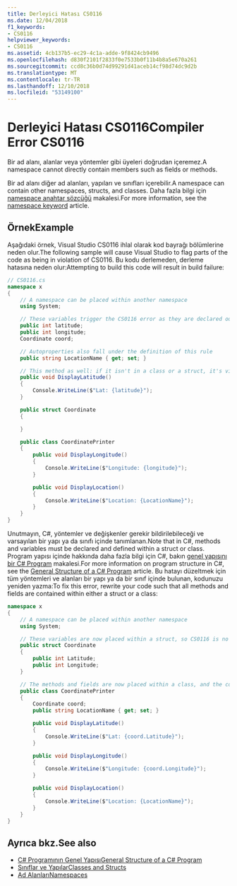 ```yaml
---
title: Derleyici Hatası CS0116
ms.date: 12/04/2018
f1_keywords:
- CS0116
helpviewer_keywords:
- CS0116
ms.assetid: 4cb137b5-ec29-4c1a-adde-9f8424cb9496
ms.openlocfilehash: d830f2101f2833f0e7533b0f11b4b8a5e670a261
ms.sourcegitcommit: ccd8c36b0d74d99291d41aceb14cf98d74dc9d2b
ms.translationtype: MT
ms.contentlocale: tr-TR
ms.lasthandoff: 12/10/2018
ms.locfileid: "53149100"
---
```

# <a name="compiler-error-cs0116"></a><span data-ttu-id="045e0-102">Derleyici Hatası CS0116</span><span class="sxs-lookup"><span data-stu-id="045e0-102">Compiler Error CS0116</span></span>

<span data-ttu-id="045e0-103">Bir ad alanı, alanlar veya yöntemler gibi üyeleri doğrudan içeremez.</span><span class="sxs-lookup"><span data-stu-id="045e0-103">A namespace cannot directly contain members such as fields or methods.</span></span> 

<span data-ttu-id="045e0-104">Bir ad alanı diğer ad alanları, yapıları ve sınıfları içerebilir.</span><span class="sxs-lookup"><span data-stu-id="045e0-104">A namespace can contain other namespaces, structs, and classes.</span></span> <span data-ttu-id="045e0-105">Daha fazla bilgi için [namespace anahtar sözcüğü](../keywords/namespace.md) makalesi.</span><span class="sxs-lookup"><span data-stu-id="045e0-105">For more information, see the [namespace keyword](../keywords/namespace.md) article.</span></span>
 
## <a name="example"></a><span data-ttu-id="045e0-106">Örnek</span><span class="sxs-lookup"><span data-stu-id="045e0-106">Example</span></span>

<span data-ttu-id="045e0-107">Aşağıdaki örnek, Visual Studio CS0116 ihlal olarak kod bayrağı bölümlerine neden olur.</span><span class="sxs-lookup"><span data-stu-id="045e0-107">The following sample will cause Visual Studio to flag parts of the code as being in violation of CS0116.</span></span> <span data-ttu-id="045e0-108">Bu kodu derlemeden, derleme hatasına neden olur:</span><span class="sxs-lookup"><span data-stu-id="045e0-108">Attempting to build this code will result in build failure:</span></span>  

```csharp
// CS0116.cs
namespace x
{
    // A namespace can be placed within another namespace
    using System;

    // These variables trigger the CS0116 error as they are declared outside of a struct or class
    public int latitude;
    public int longitude;
    Coordinate coord;

    // Autoproperties also fall under the definition of this rule
    public string LocationName { get; set; } 

    // This method as well: if it isn't in a class or a struct, it's violating CS0116
    public void DisplayLatitude()
    {
        Console.WriteLine($"Lat: {latitude}");
    }

    public struct Coordinate 
    {

    }

    public class CoordinatePrinter
    {
        public void DisplayLongitude()
        {
            Console.WriteLine($"Longitude: {longitude}");
        }

        public void DisplayLocation()
        {
            Console.WriteLine($"Location: {LocationName}");
        }
    }
}
```

<span data-ttu-id="045e0-109">Unutmayın, C#, yöntemler ve değişkenler gerekir bildirilebileceği ve varsayılan bir yapı ya da sınıfı içinde tanımlanan.</span><span class="sxs-lookup"><span data-stu-id="045e0-109">Note that in C#, methods and variables must be declared and defined within a struct or class.</span></span> <span data-ttu-id="045e0-110">Program yapısı içinde hakkında daha fazla bilgi için C#, bakın [genel yapısını bir C# Program](../../../csharp/programming-guide/inside-a-program/general-structure-of-a-csharp-program.md) makalesi.</span><span class="sxs-lookup"><span data-stu-id="045e0-110">For more information on program structure in C#, see the [General Structure of a C# Program](../../../csharp/programming-guide/inside-a-program/general-structure-of-a-csharp-program.md) article.</span></span> <span data-ttu-id="045e0-111">Bu hatayı düzeltmek için tüm yöntemleri ve alanları bir yapı ya da bir sınıf içinde bulunan, kodunuzu yeniden yazma:</span><span class="sxs-lookup"><span data-stu-id="045e0-111">To fix this error, rewrite your code such that all methods and fields are contained within either a struct or a class:</span></span>

```csharp
namespace x
{
    // A namespace can be placed within another namespace
    using System;     

    // These variables are now placed within a struct, so CS0116 is no longer violated
    public struct Coordinate
    {
        public int Latitude;
        public int Longitude;
    }

    // The methods and fields are now placed within a class, and the compiler is satisfied
    public class CoordinatePrinter
    {
        Coordinate coord;
        public string LocationName { get; set; }

        public void DisplayLatitude()
        {
            Console.WriteLine($"Lat: {coord.Latitude}");
        }

        public void DisplayLongitude()
        {
            Console.WriteLine($"Longitude: {coord.Longitude}");
        }

        public void DisplayLocation()
        {
            Console.WriteLine($"Location: {LocationName}");
        }
    }
}
```

## <a name="see-also"></a><span data-ttu-id="045e0-112">Ayrıca bkz.</span><span class="sxs-lookup"><span data-stu-id="045e0-112">See also</span></span>

- [<span data-ttu-id="045e0-113">C# Programının Genel Yapısı</span><span class="sxs-lookup"><span data-stu-id="045e0-113">General Structure of a C# Program</span></span>](../../../csharp/programming-guide/inside-a-program/general-structure-of-a-csharp-program.md)  
- [<span data-ttu-id="045e0-114">Sınıflar ve Yapılar</span><span class="sxs-lookup"><span data-stu-id="045e0-114">Classes and Structs</span></span>](../../../csharp/programming-guide/classes-and-structs/index.md)  
- [<span data-ttu-id="045e0-115">Ad Alanları</span><span class="sxs-lookup"><span data-stu-id="045e0-115">Namespaces</span></span>](../../../csharp/programming-guide/namespaces/index.md)
